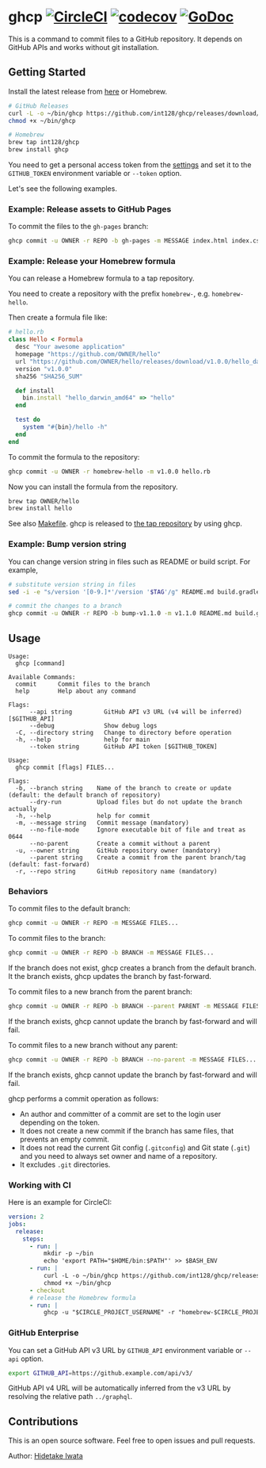 # ghcp [![CircleCI](https://circleci.com/gh/int128/ghcp.svg?style=shield)](https://circleci.com/gh/int128/ghcp) [![codecov](https://codecov.io/gh/int128/ghcp/branch/master/graph/badge.svg)](https://codecov.io/gh/int128/ghcp) [![GoDoc](https://godoc.org/github.com/int128/ghcp?status.svg)](https://godoc.org/github.com/int128/ghcp)

This is a command to commit files to a GitHub repository.
It depends on GitHub APIs and works without git installation.


## Getting Started

Install the latest release from [here](https://github.com/int128/ghcp/releases) or Homebrew.

```sh
# GitHub Releases
curl -L -o ~/bin/ghcp https://github.com/int128/ghcp/releases/download/v1.4.0/ghcp_linux_amd64
chmod +x ~/bin/ghcp

# Homebrew
brew tap int128/ghcp
brew install ghcp
```

You need to get a personal access token from the [settings](https://github.com/settings/tokens) and set it to the `GITHUB_TOKEN` environment variable or `--token` option.

Let's see the following examples.


### Example: Release assets to GitHub Pages

To commit the files to the `gh-pages` branch:

```sh
ghcp commit -u OWNER -r REPO -b gh-pages -m MESSAGE index.html index.css
```


### Example: Release your Homebrew formula

You can release a Homebrew formula to a tap repository.

You need to create a repository with the prefix `homebrew-`, e.g. `homebrew-hello`.

Then create a formula file like:

```rb
# hello.rb
class Hello < Formula
  desc "Your awesome application"
  homepage "https://github.com/OWNER/hello"
  url "https://github.com/OWNER/hello/releases/download/v1.0.0/hello_darwin_amd64"
  version "v1.0.0"
  sha256 "SHA256_SUM"

  def install
    bin.install "hello_darwin_amd64" => "hello"
  end

  test do
    system "#{bin}/hello -h"
  end
end
```

To commit the formula to the repository:

```sh
ghcp commit -u OWNER -r homebrew-hello -m v1.0.0 hello.rb
```

Now you can install the formula from the repository.

```sh
brew tap OWNER/hello
brew install hello
```

See also [Makefile](Makefile).
ghcp is released to [the tap repository](https://github.com/int128/homebrew-ghcp) by using ghcp.


### Example: Bump version string

You can change version string in files such as README or build script.
For example,

```sh
# substitute version string in files
sed -i -e "s/version '[0-9.]*'/version '$TAG'/g" README.md build.gradle

# commit the changes to a branch
ghcp commit -u OWNER -r REPO -b bump-v1.1.0 -m v1.1.0 README.md build.gradle
```


## Usage

```
Usage:
  ghcp [command]

Available Commands:
  commit      Commit files to the branch
  help        Help about any command

Flags:
      --api string         GitHub API v3 URL (v4 will be inferred) [$GITHUB_API]
      --debug              Show debug logs
  -C, --directory string   Change to directory before operation
  -h, --help               help for main
      --token string       GitHub API token [$GITHUB_TOKEN]
```

```
Usage:
  ghcp commit [flags] FILES...

Flags:
  -b, --branch string    Name of the branch to create or update (default: the default branch of repository)
      --dry-run          Upload files but do not update the branch actually
  -h, --help             help for commit
  -m, --message string   Commit message (mandatory)
      --no-file-mode     Ignore executable bit of file and treat as 0644
      --no-parent        Create a commit without a parent
  -u, --owner string     GitHub repository owner (mandatory)
      --parent string    Create a commit from the parent branch/tag (default: fast-forward)
  -r, --repo string      GitHub repository name (mandatory)
```


### Behaviors

To commit files to the default branch:

```sh
ghcp commit -u OWNER -r REPO -m MESSAGE FILES...
```

To commit files to the branch:

```sh
ghcp commit -u OWNER -r REPO -b BRANCH -m MESSAGE FILES...
```

If the branch does not exist, ghcp creates a branch from the default branch.
It the branch exists, ghcp updates the branch by fast-forward.

To commit files to a new branch from the parent branch:

```sh
ghcp commit -u OWNER -r REPO -b BRANCH --parent PARENT -m MESSAGE FILES...
```

If the branch exists, ghcp cannot update the branch by fast-forward and will fail.

To commit files to a new branch without any parent:

```sh
ghcp commit -u OWNER -r REPO -b BRANCH --no-parent -m MESSAGE FILES...
```

If the branch exists, ghcp cannot update the branch by fast-forward and will fail.

ghcp performs a commit operation as follows:

- An author and committer of a commit are set to the login user depending on the token.
- It does not create a new commit if the branch has same files, that prevents an empty commit.
- It does not read the current Git config (`.gitconfig`) and Git state (`.git`) and you need to always set owner and name of a repository.
- It excludes `.git` directories.


### Working with CI

Here is an example for CircleCI:

```yaml
version: 2
jobs:
  release:
    steps:
      - run: |
          mkdir -p ~/bin
          echo 'export PATH="$HOME/bin:$PATH"' >> $BASH_ENV
      - run: |
          curl -L -o ~/bin/ghcp https://github.com/int128/ghcp/releases/download/v1.3.0/ghcp_linux_amd64
          chmod +x ~/bin/ghcp
      - checkout
      # release the Homebrew formula
      - run: |
          ghcp -u "$CIRCLE_PROJECT_USERNAME" -r "homebrew-$CIRCLE_PROJECT_REPONAME" -m "$CIRCLE_TAG" hello.rb
```

### GitHub Enterprise

You can set a GitHub API v3 URL by `GITHUB_API` environment variable or `--api` option.

```sh
export GITHUB_API=https://github.example.com/api/v3/
```

GitHub API v4 URL will be automatically inferred from the v3 URL by resolving the relative path `../graphql`.


## Contributions

This is an open source software.
Feel free to open issues and pull requests.

Author: [Hidetake Iwata](https://github.com/int128)
